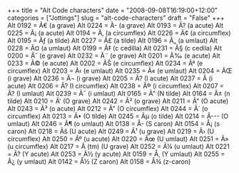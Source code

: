+++
title = "Alt Code characters"
date = "2008-09-08T16:19:00+12:00"
categories = ["Jottings"]
slug = "alt-code-characters"
draft = "False"
+++
    Alt 0192 = Ã€ (a grave)
    Alt 0224 = Ã- (a grave)
    Alt 0193 = Ã? (a acute)
    Alt 0225 = Ã¡ (a acute)
    Alt 0194 = Ã‚ (a circumflex)
    Alt 0226 = Ã¢ (a circumflex)
    Alt 0195 = Ãƒ (a tilde)
    Alt 0227 = Ã£ (a tilde)
    Alt 0196 = Ã„ (a umlaut)
    Alt 0228 = Ã¤ (a umlaut)
    Alt 0199 = Ã‡ (c cedilla)
    Alt 0231 = Ã§ (c cedila)
    Alt 0200 = Ãˆ (e grave)
    Alt 0232 = Ã¨ (e grave)
    Alt 0201 = Ã‰ (e acute)
    Alt 0233 = Ã© (e acute)
    Alt 0202 = ÃŠ (e circumflex)
    Alt 0234 = Ãª (e circumflex)
    Alt 0203 = Ã‹ (e umlaut)
    Alt 0235 = Ã« (e umlaut)
    Alt 0204 = ÃŒ (i grave)
    Alt 0236 = Ã¬ (i grave)
    Alt 0205 = Ã? (I acute)
    Alt 0237 = Ã (i acute)
    Alt 0206 = Ã? (I circumflex)
    Alt 0238 = Ã® (i circumflex)
    Alt 0207 = Ã? (I umlaut)
    Alt 0239 = Ã¯ (i umlaut)
    Alt 0165 = Ã" (N tilde)
    Alt 0164 = Ã± (n tilde)
    Alt 0210 = Ã' (O grave)
    Alt 0242 = Ã² (o grave)
    Alt 0211 = Ã" (O acute)
    Alt 0243 = Ã³ (o acute)
    Alt 0212 = Ã" (O circumflex)
    Alt 0244 = Ã´ (o circumflex)
    Alt 0213 = Ã• (O tilde)
    Alt 0245 = Ãµ (o tilde)
    Alt 0214 = Ã--- (O umlaut)
    Alt 0246 = Ã¶ (o umlaut)
    Alt 0138 = Å- (S caron)
    Alt 0154 = Å¡ (s caron)
    Alt 0218 = Ãš (U acute)
    Alt 0249 = Ã¹ (u grave)
    Alt 0219 = Ã› (U circumflex)
    Alt 0250 = Ãº (u acute)
    Alt 0220 = Ãœ (U umlaut)
    Alt 0251 = Ã» (u circumflex)
    Alt 0217 = Ã (tm) (U grave)
    Alt 0252 = Ã¼ (u umlaut)
    Alt 0221 = Ã? (Y acute)
    Alt 0253 = Ã½ (y acute)
    Alt 0159 = Å¸ (Y umlaut)
    Alt 0255 = Ã¿ (y umlaut)
    Alt 0142 = Å½ (Z caron)
    Alt 0158 = Å¾ (z-caron)
